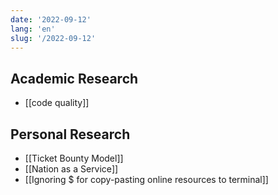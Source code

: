 ```yaml
---
date: '2022-09-12'
lang: 'en'
slug: '/2022-09-12'
---
```


## Academic Research

- [[code quality]]

## Personal Research

- [[Ticket Bounty Model]]
- [[Nation as a Service]]
- [[Ignoring $ for copy-pasting online resources to terminal]]
